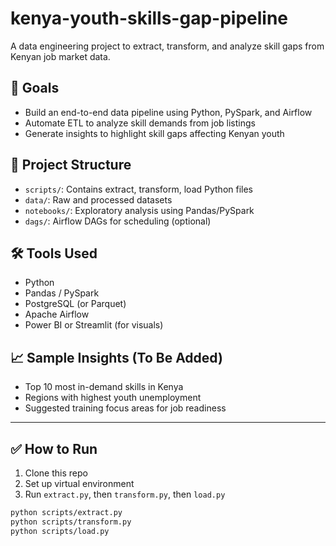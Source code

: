 # kenya-youth-skills-gap-pipeline
A data engineering project to extract, transform, and analyze skill gaps from Kenyan job market data.

## 🚀 Goals
- Build an end-to-end data pipeline using Python, PySpark, and Airflow
- Automate ETL to analyze skill demands from job listings
- Generate insights to highlight skill gaps affecting Kenyan youth

## 📂 Project Structure
- `scripts/`: Contains extract, transform, load Python files
- `data/`: Raw and processed datasets
- `notebooks/`: Exploratory analysis using Pandas/PySpark
- `dags/`: Airflow DAGs for scheduling (optional)
  
## 🛠️ Tools Used
- Python
- Pandas / PySpark
- PostgreSQL (or Parquet)
- Apache Airflow
- Power BI or Streamlit (for visuals)

## 📈 Sample Insights (To Be Added)
- Top 10 most in-demand skills in Kenya
- Regions with highest youth unemployment
- Suggested training focus areas for job readiness

---

## ✅ How to Run
1. Clone this repo  
2. Set up virtual environment  
3. Run `extract.py`, then `transform.py`, then `load.py`

```bash
python scripts/extract.py
python scripts/transform.py
python scripts/load.py
